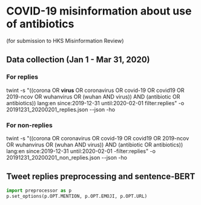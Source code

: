 # COVID-19 misinformation about use of antibiotics
(for submission to HKS Misinformation Review)

## Data collection (Jan 1 - Mar 31, 2020)
### For replies
twint -s "((corona OR **virus** OR coronavirus OR covid-19 OR covid19 OR 2019-ncov OR wuhanvirus OR (wuhan AND virus)) AND (antibiotic OR antibiotics)) lang:en since:2019-12-31 until:2020-02-01 filter:replies" -o 20191231_20200201_replies.json --json -ho
### For non-replies
twint -s "((corona OR coronavirus OR covid-19 OR covid19 OR 2019-ncov OR wuhanvirus OR (wuhan AND virus)) AND (antibiotic OR antibiotics)) lang:en since:2019-12-31 until:2020-02-01 -filter:replies" -o 20191231_20200201_non_replies.json --json -ho

## Tweet replies preprocessing and sentence-BERT
```python
import preprocessor as p
p.set_options(p.OPT.MENTION, p.OPT.EMOJI, p.OPT.URL)
```
